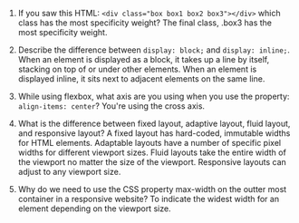 <!-- Answers to the Self Study Questions go here -->

1. If you saw this HTML: `<div class="box box1 box2 box3"></div>` which class has the most specificity weight?
The final class, .box3 has the most specificity weight.

2. Describe the difference between `display: block;` and `display: inline;`.
When an element is displayed as a block, it takes up a line by itself, stacking on top of or under other elements. When an element is displayed inline, it sits next to adjacent elements on the same line.

3. While using flexbox, what axis are you using when you use the property: `align-items: center`?
You're using the cross axis.

4. What is the difference between fixed layout, adaptive layout, fluid layout, and responsive layout?
A fixed layout has hard-coded, immutable widths for HTML elements. Adaptable layouts have a number of specific pixel widths for different viewport sizes. Fluid layouts take the entire width of the viewport no matter the size of the viewport. Responsive layouts can adjust to any viewport size.

5. Why do we need to use the CSS property max-width on the outter most container in a responsive website?
To indicate the widest width for an element depending on the viewport size. 
